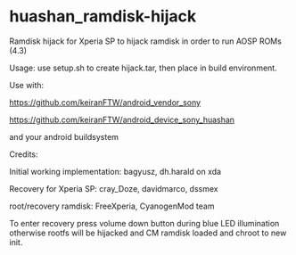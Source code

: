 huashan_ramdisk-hijack
======================



Ramdisk hijack for Xperia SP to hijack ramdisk in order to run AOSP ROMs (4.3)

Usage: use setup.sh to create hijack.tar, then place in build environment.

Use with:

https://github.com/keiranFTW/android_vendor_sony

https://github.com/keiranFTW/android_device_sony_huashan


and your android buildsystem



Credits:

Initial working implementation: bagyusz, dh.harald on xda

Recovery for Xperia SP: cray_Doze, davidmarco, dssmex

root/recovery ramdisk: FreeXperia, CyanogenMod team



To enter recovery press volume down button during blue LED illumination otherwise rootfs will be hijacked and CM ramdisk loaded and chroot to new init.









